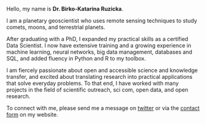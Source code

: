 Hello, my name is **Dr. Birko-Katarina Ruzicka**.

I am a planetary geoscientist who uses remote sensing techniques to study comets, moons, and terrestrial planets.

After graduating with a PhD, I expanded my practical skills as a certified Data Scientist. I now have extensive training and a growing experience in machine learning, neural networks, big data management, databases and SQL, and added fluency in Python and R to my toolbox.

I am fiercely passionate about open and accessible science and knowledge transfer, and excited about translating research into practical applications that solve everyday problems. To that end, I have worked with many projects in the field of scientific outreach, sci com, open data, and open research.

To connect with me, please send me a message on [twitter](https://twitter.com/lets_boldly_go) or via the [contact form](https://www.birko-ruzicka.de/contact/) on my website.
